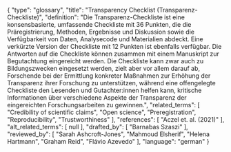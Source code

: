 {
    "type": "glossary",
    "title": "Transparency Checklist (Transparenz-Checkliste)",
    "definition": "Die Transparenz-Checkliste ist eine konsensbasierte, umfassende Checkliste mit 36 Punkten, die die Präregistrierung, Methoden, Ergebnisse und Diskussion sowie die Verfügbarkeit von Daten, Analysecode und Materialien abdeckt. Eine verkürzte Version der Checkliste mit 12 Punkten ist ebenfalls verfügbar. Die Antworten auf die Checkliste können zusammen mit einem Manuskript zur Begutachtung eingereicht werden. Die Checkliste kann zwar auch zu Bildungszwecken eingesetzt werden, zielt aber vor allem darauf ab, Forschende bei der Ermittlung konkreter Maßnahmen zur Erhöhung der Transparenz ihrer Forschung zu unterstützen, während eine offengelegte Checkliste den Lesenden und Gutachter:innen helfen kann, kritische Informationen über verschiedene Aspekte der Transparenz der eingereichten Forschungsarbeiten zu gewinnen.",
    "related_terms": [
        "Credibility of scientific claims",
        "Open science",
        "Preregistration",
        "Reproducibility",
        "Trustworthiness"
    ],
    "references": [
        "Aczel et. al. (2021)"
    ],
    "alt_related_terms": [
        null
    ],
    "drafted_by": [
        "Barnabas Szaszi"
    ],
    "reviewed_by": [
        "Sarah Ashcroft-Jones",
        "Mahmoud Elsherif",
        "Helena Hartmann",
        "Graham Reid",
        "Flávio Azevedo"
    ],
    "language": "german"
}